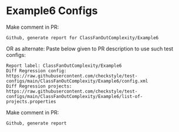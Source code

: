 # Example6 Configs
Make comment in PR:
```
Github, generate report for ClassFanOutComplexity/Example6
```
OR as alternate:
Paste below given to PR description to use such test configs:
```
Report label: ClassFanOutComplexity/Example6
Diff Regression config: https://raw.githubusercontent.com/checkstyle/test-configs/main/ClassFanOutComplexity/Example6/config.xml
Diff Regression projects: https://raw.githubusercontent.com/checkstyle/test-configs/main/ClassFanOutComplexity/Example6/list-of-projects.properties
```
Make comment in PR:
```
Github, generate report
```
